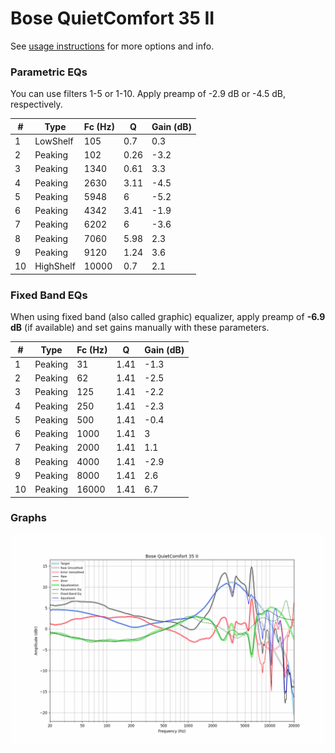 # Bose QuietComfort 35 II
See [usage instructions](https://github.com/jaakkopasanen/AutoEq#usage) for more options and info.

### Parametric EQs
You can use filters 1-5 or 1-10. Apply preamp of -2.9 dB or -4.5 dB, respectively.

|   # | Type      |   Fc (Hz) |    Q |   Gain (dB) |
|-----|-----------|-----------|------|-------------|
|   1 | LowShelf  |       105 | 0.7  |         0.3 |
|   2 | Peaking   |       102 | 0.26 |        -3.2 |
|   3 | Peaking   |      1340 | 0.61 |         3.3 |
|   4 | Peaking   |      2630 | 3.11 |        -4.5 |
|   5 | Peaking   |      5948 | 6    |        -5.2 |
|   6 | Peaking   |      4342 | 3.41 |        -1.9 |
|   7 | Peaking   |      6202 | 6    |        -3.6 |
|   8 | Peaking   |      7060 | 5.98 |         2.3 |
|   9 | Peaking   |      9120 | 1.24 |         3.6 |
|  10 | HighShelf |     10000 | 0.7  |         2.1 |

### Fixed Band EQs
When using fixed band (also called graphic) equalizer, apply preamp of **-6.9 dB** (if available) and set gains manually with these parameters.

|   # | Type    |   Fc (Hz) |    Q |   Gain (dB) |
|-----|---------|-----------|------|-------------|
|   1 | Peaking |        31 | 1.41 |        -1.3 |
|   2 | Peaking |        62 | 1.41 |        -2.5 |
|   3 | Peaking |       125 | 1.41 |        -2.2 |
|   4 | Peaking |       250 | 1.41 |        -2.3 |
|   5 | Peaking |       500 | 1.41 |        -0.4 |
|   6 | Peaking |      1000 | 1.41 |         3   |
|   7 | Peaking |      2000 | 1.41 |         1.1 |
|   8 | Peaking |      4000 | 1.41 |        -2.9 |
|   9 | Peaking |      8000 | 1.41 |         2.6 |
|  10 | Peaking |     16000 | 1.41 |         6.7 |

### Graphs
![](./Bose%20QuietComfort%2035%20II.png)
